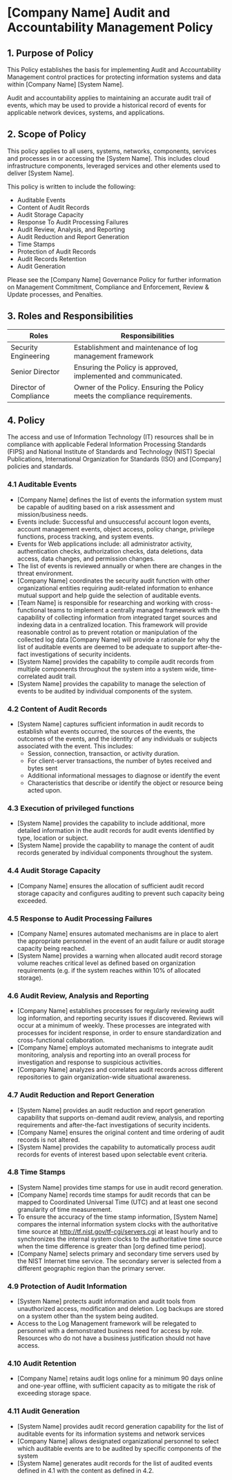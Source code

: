 # [Company Name] Audit and Accountability Management Policy

## 1. Purpose of Policy
This Policy establishes the basis for implementing Audit and Accountability Management control practices for protecting information systems and data within [Company Name] [System Name].

Audit and accountability applies to maintaining an accurate audit trail of events, which may be used to provide a historical record of events for applicable network devices, systems, and applications.

## 2. Scope of Policy
This policy applies to all users, systems, networks, components, services and processes in or accessing the [System Name]. This includes cloud infrastructure components, leveraged services and other elements used to deliver [System Name].

This policy is written to include the following:
*	Auditable Events
*	Content of Audit Records
*	Audit Storage Capacity
*	Response To Audit Processing Failures
*	Audit Review, Analysis, and Reporting
*	Audit Reduction and Report Generation
*	Time Stamps
*	Protection of Audit Records
*	Audit Records Retention
*	Audit Generation

Please see the [Company Name] Governance Policy for further information on Management Commitment, Compliance and Enforcement, Review & Update processes, and Penalties.

## 3. Roles and Responsibilities
|Roles                         |Responsibilities                                               |
|------------------------------|---------------------------------------------------------------|
|Security Engineering          | Establishment and maintenance of log management framework
|Senior Director               | Ensuring the Policy is approved, implemented and communicated.|
|Director of Compliance        | Owner of the Policy. Ensuring the Policy meets the compliance requirements.|

## 4. Policy
The access and use of Information Technology (IT) resources shall be in compliance with applicable Federal Information Processing Standards (FIPS) and National Institute of Standards and Technology (NIST) Special Publications, International Organization for Standards (ISO) and [Company] policies and standards.

### 4.1 Auditable Events
* [Company Name] defines the list of events the information system must be capable of auditing based on a risk assessment and mission/business needs.
 * Events include: Successful and unsuccessful account logon events, account management events, object access, policy change, privilege functions, process tracking, and system events.
 * Events for Web applications include: all administrator activity, authentication checks, authorization checks, data deletions, data access, data changes, and permission changes.
 * The list of events is reviewed annually or when there are changes in the threat environment.
* [Company Name] coordinates the security audit function with other organizational entities requiring audit-related information to enhance mutual support and help guide the selection of auditable events.
* [Team Name] is responsible for researching and working with cross-functional teams to implement a centrally managed framework with the capability of collecting information from integrated target sources and indexing data in a centralized location. This framework will provide reasonable control as to prevent rotation or manipulation of the collected log data [Company Name] will provide a rationale for why the list of auditable events are deemed to be adequate to support after-the-fact investigations of security incidents.
* [System Name] provides the capability to compile audit records from multiple components throughout the system into a system wide, time-correlated audit trail.
* [System Name] provides the capability to manage the selection of events to be audited by individual components of the system.

### 4.2 Content of Audit Records
* [System Name] captures sufficient information in audit records to establish what events occurred, the sources of the events, the outcomes of the events, and the identity of any individuals or subjects associated with the event.  This includes:
  * Session, connection, transaction, or activity duration.
  * For client-server transactions, the number of bytes received and bytes sent
  * Additional informational messages to diagnose or identify the event
  * Characteristics that describe or identify the object or resource being acted upon.

### 4.3 Execution of privileged functions
* [System Name] provides the capability to include additional, more detailed information in the audit records for audit events identified by type, location or subject.
* [System Name] provide the capability to manage the content of audit records generated by individual components throughout the system.

### 4.4 Audit Storage Capacity
* [Company Name] ensures the allocation of sufficient audit record storage capacity and configures auditing to prevent such capacity being exceeded.

### 4.5 Response to Audit Processing Failures
* [Company Name] ensures automated mechanisms are in place to alert the appropriate personnel in the event of an audit failure or audit storage capacity being reached.
* [System Name] provides a warning when allocated audit record storage volume reaches critical level as defined based on organization requirements (e.g. if the system reaches within 10% of allocated storage).

### 4.6 Audit Review, Analysis and Reporting
* [Company Name] establishes processes for regularly reviewing audit log information, and reporting security issues if discovered. Reviews will occur at a minimum of weekly. These processes are integrated with processes for incident response, in order to ensure standardization and cross-functional collaboration.
* [Company Name] employs automated mechanisms to integrate audit monitoring, analysis and reporting into an overall process for investigation and response to suspicious activities.
* [Company Name] analyzes and correlates audit records across different repositories to gain organization-wide situational awareness.

### 4.7 Audit Reduction and Report Generation
* [System Name] provides an audit reduction and report generation capability that supports on-demand audit review, analysis, and reporting requirements and after-the-fact investigations of security incidents.
* [Company Name] ensures the original content and time ordering of audit records is not altered.
* [System Name] provides the capability to automatically process audit records for events of interest based upon selectable event criteria.

### 4.8 Time Stamps
* [System Name] provides time stamps for use in audit record generation.
* [Company Name] records time stamps for audit records that can be mapped to Coordinated Universal Time (UTC) and at least one second granularity of time measurement.
* To ensure the accuracy of the time stamp information, [System Name] compares the internal information system clocks with the authoritative time source at http://tf.nist.gov/tf-cgi/servers.cgi at least hourly and to synchronizes the internal system clocks to the authoritative time source when the time difference is greater than [org defined time period].
* [Company Name] selects primary and secondary time servers used by the NIST Internet time service. The secondary server is selected from a different geographic region than the primary server.

### 4.9 Protection of Audit Information
* [System Name] protects audit information and audit tools from unauthorized access, modification and deletion.  Log backups are stored on a system other than the system being audited.
* Access to the Log Management framework will be relegated to personnel with a demonstrated business need for access by role. Resources who do not have a business justification should not have access.

### 4.10 Audit Retention
* [Company Name] retains audit logs online for a minimum 90 days online and one-year offline, with sufficient capacity as to mitigate the risk of exceeding storage space.

### 4.11 Audit Generation
* [System Name] provides audit record generation capability for the list of auditable events for its information systems and network services
* [Company Name] allows designated organizational personnel to select which auditable events are to be audited by specific components of the system
* [System Name] generates audit records for the list of audited events defined in 4.1 with the content as defined in 4.2.
